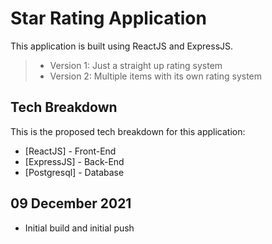 # Star Rating Application

This application is built using ReactJS and ExpressJS.
>- Version 1: Just a straight up rating system
>- Version 2: Multiple items with its own rating system

## Tech Breakdown
This is the proposed tech breakdown for this application:
- [ReactJS] - Front-End
- [ExpressJS] - Back-End
- [Postgresql] - Database

## 09 December 2021
- Initial build and initial push